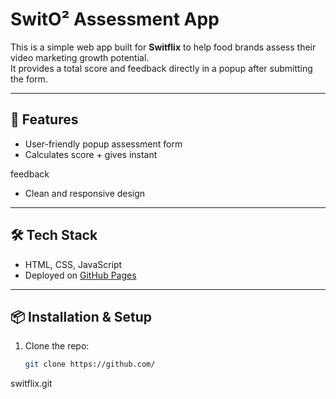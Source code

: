 
# SwitO² Assessment App

This is a simple web app built for **Switflix** to help food brands assess their video marketing growth potential.  
It provides a total score and feedback directly in a popup after submitting the form.

---

## 🚀 Features
- User-friendly popup assessment form  
- Calculates score + gives instant 

feedback  
- Clean and responsive design  

---

## 🛠️ Tech Stack
- HTML, CSS, JavaScript  
- Deployed on [GitHub Pages](https://switflix.com)  

---

## 📦 Installation & Setup
1. Clone the repo:
   ```bash
   git clone https://github.com/

switflix.git
